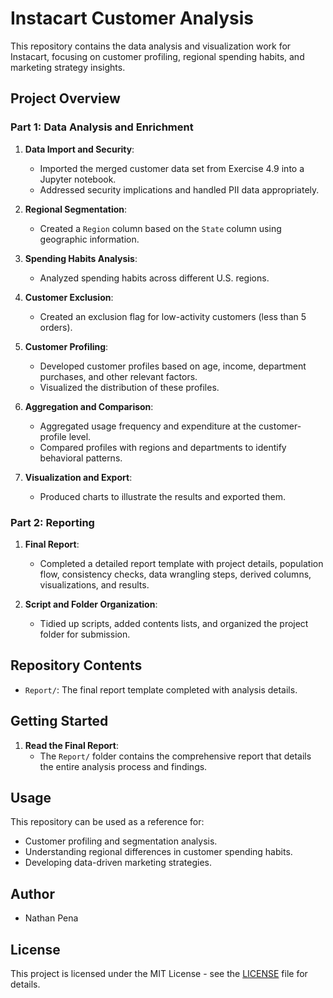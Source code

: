 # Instacart Customer Analysis

This repository contains the data analysis and visualization work for Instacart, focusing on customer profiling, regional spending habits, and marketing strategy insights.

## Project Overview

### Part 1: Data Analysis and Enrichment

1. **Data Import and Security**:
    - Imported the merged customer data set from Exercise 4.9 into a Jupyter notebook.
    - Addressed security implications and handled PII data appropriately.

2. **Regional Segmentation**:
    - Created a `Region` column based on the `State` column using geographic information.

3. **Spending Habits Analysis**:
    - Analyzed spending habits across different U.S. regions.

4. **Customer Exclusion**:
    - Created an exclusion flag for low-activity customers (less than 5 orders).

5. **Customer Profiling**:
    - Developed customer profiles based on age, income, department purchases, and other relevant factors.
    - Visualized the distribution of these profiles.

6. **Aggregation and Comparison**:
    - Aggregated usage frequency and expenditure at the customer-profile level.
    - Compared profiles with regions and departments to identify behavioral patterns.

7. **Visualization and Export**:
    - Produced charts to illustrate the results and exported them.

### Part 2: Reporting

1. **Final Report**:
    - Completed a detailed report template with project details, population flow, consistency checks, data wrangling steps, derived columns, visualizations, and results.

2. **Script and Folder Organization**:
    - Tidied up scripts, added contents lists, and organized the project folder for submission.

## Repository Contents

- `Report/`: The final report template completed with analysis details.


## Getting Started

1. **Read the Final Report**:
    - The `Report/` folder contains the comprehensive report that details the entire analysis process and findings.

## Usage

This repository can be used as a reference for:
- Customer profiling and segmentation analysis.
- Understanding regional differences in customer spending habits.
- Developing data-driven marketing strategies.

## Author

- Nathan Pena

## License

This project is licensed under the MIT License - see the [LICENSE](LICENSE) file for details.
